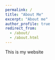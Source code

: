 ```yaml
---
permalink: /
title: "About Me"
excerpt: "About me"
author_profile: true
redirect_from:
  - /about/
  - /about.html
---
```


This is my website